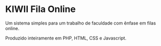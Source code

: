 # KIWII Fila Online

 Um sistema simples para um trabalho de faculdade com ênfase em filas online.

Produzido inteiramente em PHP, HTML, CSS e Javascript.
